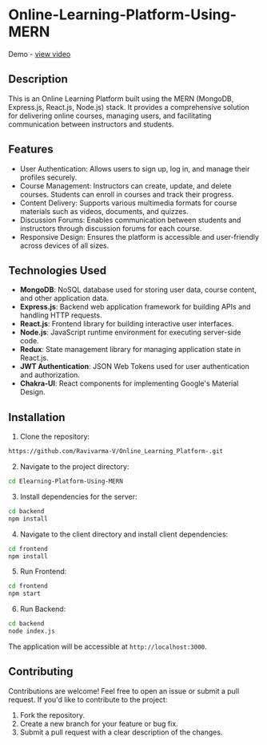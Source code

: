 # Online-Learning-Platform-Using-MERN

Demo - [view video]([url](https://drive.google.com/file/d/1RMLGwXp6R6t6hyQS_SSqjZBG_9N_X8Vu/view?usp=drive_link))

## Description

This is an Online Learning Platform built using the MERN (MongoDB, Express.js, React.js, Node.js) stack. It provides a comprehensive solution for delivering online courses, managing users, and facilitating communication between instructors and students.

## Features

- User Authentication: Allows users to sign up, log in, and manage their profiles securely.
- Course Management: Instructors can create, update, and delete courses. Students can enroll in courses and track their progress.
- Content Delivery: Supports various multimedia formats for course materials such as videos, documents, and quizzes.
- Discussion Forums: Enables communication between students and instructors through discussion forums for each course.
- Responsive Design: Ensures the platform is accessible and user-friendly across devices of all sizes.

## Technologies Used

- **MongoDB**: NoSQL database used for storing user data, course content, and other application data.
- **Express.js**: Backend web application framework for building APIs and handling HTTP requests.
- **React.js**: Frontend library for building interactive user interfaces.
- **Node.js**: JavaScript runtime environment for executing server-side code.
- **Redux**: State management library for managing application state in React.js.
- **JWT Authentication**: JSON Web Tokens used for user authentication and authorization.
- **Chakra-UI**: React components for implementing Google's Material Design.


## Installation

1. Clone the repository:

```bash
https://github.com/Ravivarma-V/Online_Learning_Platform-.git
```

2. Navigate to the project directory:

```bash
cd Elearning-Platform-Using-MERN
```

3. Install dependencies for the server:

```bash
cd backend
npm install
```

4. Navigate to the client directory and install client dependencies:

```bash
cd frontend
npm install
```

5. Run Frontend:

```bash
cd frontend
npm start
```

6. Run Backend:

```bash
cd backend
node index.js
```

The application will be accessible at `http://localhost:3000`.

## Contributing
Contributions are welcome! Feel free to open an issue or submit a pull request.
If you'd like to contribute to the project:
1. Fork the repository.
2. Create a new branch for your feature or bug fix.
3. Submit a pull request with a clear description of the changes.
